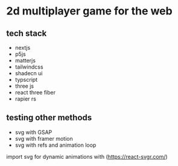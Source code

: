 # 2d multiplayer game for the web

## tech stack

-   nextjs
-   p5js
-   matterjs
-   tailwindcss
-   shadecn ui
-   typscript
-   three js
-   react three fiber
-   rapier rs

## testing other methods

-   svg with GSAP
-   svg with framer motion
-   svg with refs and animation loop

import svg for dynamic animations with (https://react-svgr.com/)
